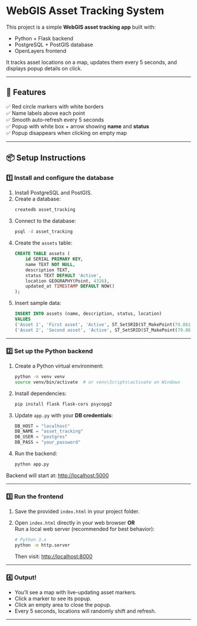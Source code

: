 # WebGIS Asset Tracking System

This project is a simple **WebGIS asset tracking app** built with:
- Python + Flask backend
- PostgreSQL + PostGIS database
- OpenLayers frontend

It tracks asset locations on a map, updates them every 5 seconds, and displays popup details on click.

---

## 🚀 Features

✅ Red circle markers with white borders  
✅ Name labels above each point  
✅ Smooth auto-refresh every 5 seconds  
✅ Popup with white box + arrow showing **name** and **status**  
✅ Popup disappears when clicking on empty map  

---

## 📦 Setup Instructions

### 1️⃣ Install and configure the database

1. Install PostgreSQL and PostGIS.
2. Create a database:
    ```bash
    createdb asset_tracking
    ```
3. Connect to the database:
    ```bash
    psql -d asset_tracking
    ```
4. Create the `assets` table:
    ```sql
    CREATE TABLE assets (
        id SERIAL PRIMARY KEY,
        name TEXT NOT NULL,
        description TEXT,
        status TEXT DEFAULT 'Active',
        location GEOGRAPHY(Point, 4326),
        updated_at TIMESTAMP DEFAULT NOW()
    );
    ```
5. Insert sample data:
    ```sql
    INSERT INTO assets (name, description, status, location)
    VALUES 
    ('Asset 1', 'First asset', 'Active', ST_SetSRID(ST_MakePoint(79.8612, 6.9271), 4326)),
    ('Asset 2', 'Second asset', 'Active', ST_SetSRID(ST_MakePoint(79.8620, 6.9280), 4326));
    ```

---

### 2️⃣ Set up the Python backend

1. Create a Python virtual environment:
    ```bash
    python -m venv venv
    source venv/bin/activate  # or venv\Scripts\activate on Windows
    ```

2. Install dependencies:
    ```bash
    pip install flask flask-cors psycopg2
    ```

3. Update `app.py` with your **DB credentials**:
    ```python
    DB_HOST = "localhost"
    DB_NAME = "asset_tracking"
    DB_USER = "postgres"
    DB_PASS = "your_password"
    ```

4. Run the backend:
    ```bash
    python app.py
    ```

Backend will start at: [http://localhost:5000](http://localhost:5000)

---

### 3️⃣ Run the frontend

1. Save the provided `index.html` in your project folder.
   
2. Open `index.html` directly in your web browser **OR**  
   Run a local web server (recommended for best behavior):
    ```bash
    # Python 3.x
    python -m http.server
    ```
    Then visit: [http://localhost:8000](http://localhost:8000)

---

### 4️⃣ Output!

- You’ll see a map with live-updating asset markers.
- Click a marker to see its popup.
- Click an empty area to close the popup.
- Every 5 seconds, locations will randomly shift and refresh.

---

